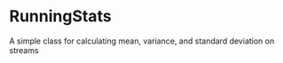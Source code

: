 RunningStats
============

A simple class for calculating mean, variance, and standard deviation on streams 